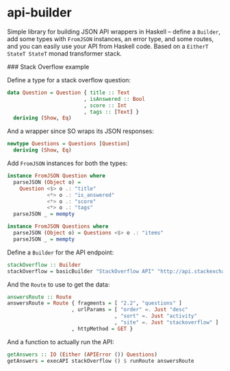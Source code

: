 # api-builder


Simple library for building JSON API wrappers in Haskell – define a `Builder`, add some types with `FromJSON` instances, an error type, and some routes, and you can easily use your API from Haskell code. Based on a `EitherT StateT StateT` monad transformer stack.

### Stack Overflow example

Define a type for a stack overflow question:

```haskell
data Question = Question { title :: Text
                         , isAnswered :: Bool
                         , score :: Int
                         , tags :: [Text] }
  deriving (Show, Eq)
```

And a wrapper since SO wraps its JSON responses:

```haskell
newtype Questions = Questions [Question]
  deriving (Show, Eq)
```

Add `FromJSON` instances for both the types:

```haskell
instance FromJSON Question where
  parseJSON (Object o) =
    Question <$> o .: "title"
             <*> o .: "is_answered"
             <*> o .: "score"
             <*> o .: "tags"
  parseJSON _ = mempty

instance FromJSON Questions where
  parseJSON (Object o) = Questions <$> o .: "items"
  parseJSON _ = mempty
```

Define a `Builder` for the API endpoint:

```haskell
stackOverflow :: Builder
stackOverflow = basicBuilder "StackOverflow API" "http://api.stackexchange.com"
```

And the `Route` to use to get the data:

```haskell
answersRoute :: Route
answersRoute = Route { fragments = [ "2.2", "questions" ]
                     , urlParams = [ "order" =. Just "desc"
                                   , "sort" =. Just "activity"
                                   , "site" =. Just "stackoverflow" ]
                     , httpMethod = GET }
```

And a function to actually run the API:

```haskell
getAnswers :: IO (Either (APIError ()) Questions)
getAnswers = execAPI stackOverflow () $ runRoute answersRoute
```
